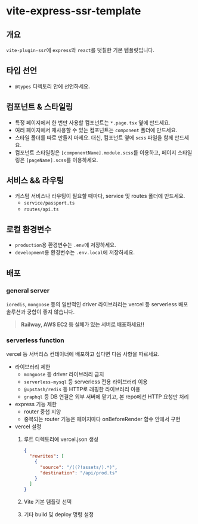 # vite-express-ssr-template

## 개요

`vite-plugin-ssr`에 `express`와 `react`를 덧칠한 기본 템플릿입니다.

## 타입 선언

- `@types` 디렉토리 안에 선언하세요.

## 컴포넌트 & 스타일링

- 특정 페이지에서 한 번만 사용할 컴포넌트는 `*.page.tsx` 옆에 만드세요.
- 여러 페이지에서 재사용할 수 있는 컴포넌트는 `component` 폴더에 만드세요.
- 스타일 폴더를 따로 만들지 마세요. 대신, 컴포넌트 옆에 `scss` 파일을 함께 만드세요.
- 컴포넌트 스타일링은 `[componentName].module.scss`를 이용하고, 페이지 스타일링은 `[pageName].scss`를 이용하세요.

## 서비스 && 라우팅

- 커스텀 서비스나 라우팅이 필요할 때마다, service 및 routes 폴더에 만드세요.
  - `service/passport.ts`
  - `routes/api.ts`
  
## 로컬 환경변수
- `production`용 환경변수는 `.env`에 저장하세요.
- `development`용 환경변수는 `.env.local`에 저장하세요.

## 배포

### general server

`ioredis`, `mongoose` 등의 일반적인 driver 라이브러리는 vercel 등 serverless 배포 솔루션과 궁합이 좋지 않습니다.

> **Railway, AWS EC2 등 실체가 있는 서버로 배포하세요!!**

### serverless function

vercel 등 서버리스 컨테이너에 배포하고 싶다면 다음 사항을 따르세요.

- 라이브러리 제한
  - `mongoose` 등 driver 라이브러리 금지
  - `serverless-mysql` 등 serverless 전용 라이브러리 이용
  - `@upstash/redis` 등 HTTP로 래핑한 라이브러리 이용
  - `graphql` 등 DB 연결은 외부 서버에 맡기고, 본 repo에선 HTTP 요청만 처리
- express 기능 제한
  - router 중첩 지양
  - 중복되는 router 기능은 페이지마다 onBeforeRender 함수 안에서 구현
- vercel 설정
  1. 루트 디렉토리에 vercel.json 생성

      ```json
      {
        "rewrites": [
          {
            "source": "/((?!assets/).*)",
            "destination": "/api/prod.ts"
          }
        ]
      }
      ```

  2. Vite 기본 템플릿 선택
  3. 기타 build 및 deploy 명령 설정
